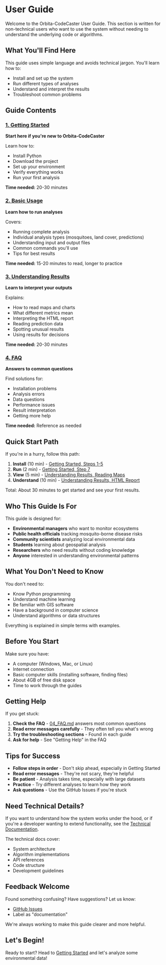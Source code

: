 # User Guide

Welcome to the Orbita-CodeCaster User Guide. This section is written for non-technical users who want to use the system without needing to understand the underlying code or algorithms.

## What You'll Find Here

This guide uses simple language and avoids technical jargon. You'll learn how to:

- Install and set up the system
- Run different types of analyses
- Understand and interpret the results
- Troubleshoot common problems

## Guide Contents

### [1. Getting Started](01_GETTING_STARTED.md)

**Start here if you're new to Orbita-CodeCaster**

Learn how to:

- Install Python
- Download the project
- Set up your environment
- Verify everything works
- Run your first analysis

**Time needed:** 20-30 minutes

### [2. Basic Usage](02_BASIC_USAGE.md)

**Learn how to run analyses**

Covers:

- Running complete analysis
- Individual analysis types (mosquitoes, land cover, predictions)
- Understanding input and output files
- Common commands you'll use
- Tips for best results

**Time needed:** 15-20 minutes to read, longer to practice

### [3. Understanding Results](03_UNDERSTANDING_RESULTS.md)

**Learn to interpret your outputs**

Explains:

- How to read maps and charts
- What different metrics mean
- Interpreting the HTML report
- Reading prediction data
- Spotting unusual results
- Using results for decisions

**Time needed:** 20-30 minutes

### [4. FAQ](04_FAQ.md)

**Answers to common questions**

Find solutions for:

- Installation problems
- Analysis errors
- Data questions
- Performance issues
- Result interpretation
- Getting more help

**Time needed:** Reference as needed

## Quick Start Path

If you're in a hurry, follow this path:

1. **Install** (10 min) - [Getting Started, Steps 1-5](01_GETTING_STARTED.md#step-1-install-python)
2. **Run** (2 min) - [Getting Started, Step 7](01_GETTING_STARTED.md#step-7-run-your-first-analysis)
3. **View** (5 min) - [Understanding Results, Reading Maps](03_UNDERSTANDING_RESULTS.md#reading-the-maps)
4. **Understand** (10 min) - [Understanding Results, HTML Report](03_UNDERSTANDING_RESULTS.md#understanding-the-html-report)

Total: About 30 minutes to get started and see your first results.

## Who This Guide Is For

This guide is designed for:

- **Environmental managers** who want to monitor ecosystems
- **Public health officials** tracking mosquito-borne disease risks
- **Community scientists** analyzing local environmental data
- **Students** learning about geospatial analysis
- **Researchers** who need results without coding knowledge
- **Anyone** interested in understanding environmental patterns

## What You Don't Need to Know

You don't need to:

- Know Python programming
- Understand machine learning
- Be familiar with GIS software
- Have a background in computer science
- Understand algorithms or data structures

Everything is explained in simple terms with examples.

## Before You Start

Make sure you have:

- A computer (Windows, Mac, or Linux)
- Internet connection
- Basic computer skills (installing software, finding files)
- About 4GB of free disk space
- Time to work through the guides

## Getting Help

If you get stuck:

1. **Check the FAQ** - [04_FAQ.md](04_FAQ.md) answers most common questions
2. **Read error messages carefully** - They often tell you what's wrong
3. **Try the troubleshooting sections** - Found in each guide
4. **Ask for help** - See "Getting Help" in the FAQ

## Tips for Success

- **Follow steps in order** - Don't skip ahead, especially in Getting Started
- **Read error messages** - They're not scary, they're helpful
- **Be patient** - Analysis takes time, especially with large datasets
- **Practice** - Try different analyses to learn how they work
- **Ask questions** - Use the GitHub Issues if you're stuck

## Need Technical Details?

If you want to understand how the system works under the hood, or if you're a developer wanting to extend functionality, see the [Technical Documentation](../TECHNICAL/README.md).

The technical docs cover:

- System architecture
- Algorithm implementations
- API references
- Code structure
- Development guidelines

## Feedback Welcome

Found something confusing? Have suggestions? Let us know:

- [GitHub Issues](https://github.com/Sadrach34/Orbita-CodeCaster/issues)
- Label as "documentation"

We're always working to make this guide clearer and more helpful.

## Let's Begin!

Ready to start? Head to [Getting Started](01_GETTING_STARTED.md) and let's analyze some environmental data!
